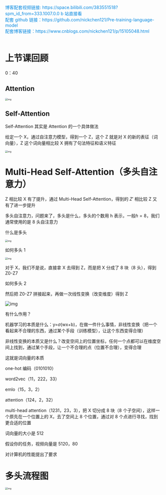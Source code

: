 <div><a href="https://space.bilibili.com/383551518?spm_id_from=333.1007.0.0" style="text-decoration: none; color: rgba(7, 137, 224, 1)" target="_blank">博客配套视频链接: https://space.bilibili.com/383551518?spm_id_from=333.1007.0.0  b 站直接看</a></div>

<div><a href="https://github.com/nickchen121/Pre-training-language-model" style="text-decoration: none; color: rgba(7, 137, 224, 1)" target="_blank">配套 github 链接：https://github.com/nickchen121/Pre-training-language-model</a></div>

<div><a href="https://www.cnblogs.com/nickchen121/p/16470443.html" style="text-decoration: none; color: rgba(7, 137, 224, 1)" target="_blank">配套博客链接：https://www.cnblogs.com/nickchen121/p/15105048.html</a></div><br>

# 上节课回顾

0：40

## Attention

<img src="https://imgmd.oss-cn-shanghai.aliyuncs.com/BERT_IMG/masked-attention.jpg" alt="img" style="zoom:50%;" />

## Self-Attention

Self-Attention 其实是 Attention 的一个具体做法

给定一个 X，通过自注意力模型，得到一个 Z，这个 Z 就是对 X 的新的表征（词向量），Z 这个词向量相比较 X 拥有了句法特征和语义特征

<img src="https://imgmd.oss-cn-shanghai.aliyuncs.com/BERT_IMG/%E6%B3%A8%E6%84%8F%E5%8A%9B%E6%9C%BA%E5%88%B6%E7%9F%A9%E9%98%B5%E5%9B%BE.jpg" alt="img" style="zoom:50%;" />

# Multi-Head Self-Attention（多头自注意力）

Z 相比较 X 有了提升，通过 Multi-Head Self-Attention，得到的 $Z{'}$ 相比较 Z 又有了进一步提升

多头自注意力，问题来了，多头是什么，多头的个数用 h 表示，一般$h=8$，我们通常使用的是 8 头自注意力

什么是多头

<img src="https://imgmd.oss-cn-shanghai.aliyuncs.com/BERT_IMG/multi-head-attention.png" alt="img" style="zoom:50%;" />

如何多头 1

<img src="https://imgmd.oss-cn-shanghai.aliyuncs.com/BERT_IMG/8-head-attention.jpg" alt="img" style="zoom:50%;" />

对于 X，我们不是说，直接拿 X 去得到 Z，而是把 X 分成了 8 块（8 头），得到 Z0-Z7

如何多头 2

然后把 Z0-Z7 拼接起来，再做一次线性变换（改变维度）得到 Z

![img](https://imgmd.oss-cn-shanghai.aliyuncs.com/BERT_IMG/8-z-%E6%8B%BC%E6%8E%A5.jpg)

有什么作用？

机器学习的本质是什么：y=$\sigma$(wx+b)，在做一件什么事情，非线性变换（把一个看起来不合理的东西，通过某个手段（训练模型），让这个东西变得合理）

非线性变换的本质又是什么？改变空间上的位置坐标，任何一个点都可以在维度空间上找到，通过某个手段，让一个不合理的点（位置不合理），变得合理

这就是词向量的本质

one-hot 编码（0101010）

word2vec（11，222，33）

emlo（15，3，2）

attention（124，2，32）

multi-head attention（1231，23，3），把 X 切分成 8 块（8 个子空间），这样一个原先在一个位置上的 X，去了空间上 8 个位置，通过对 8 个点进行寻找，找到更合适的位置

词向量的大小是 512

假设你的任务，视频向量是 5120，80

对计算机的性能提出了要求

#  多头流程图

<img src="https://imgmd.oss-cn-shanghai.aliyuncs.com/BERT_IMG/multi-head-%E6%8B%BC%E6%8E%A5.jpg" alt="img" style="zoom:50%;" />